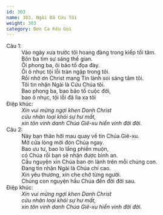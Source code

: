 ```yaml
---
id: 303
name: 303. Ngài Đã Cứu Tôi
weight: 303
category: Đơn Ca Kêu Gọi
---
```

<dl><dt>Câu 1:</dt><dd data-verse="1">Vào ngày xưa trước tôi hoang đàng trong kiếp tối tăm. <br/>Bôn ba tìm sự sáng thế gian. <br/>Ôi phong ba, ôi bão tố đọa đày. <br/>Ôi ô nhục tội lỗi tràn ngập trong tôi. <br/>Rồi nhờ ơn Christ mang Tin lành soi sáng tâm tôi. <br/>Tôi tin nhận Ngài là Cứu Chúa tôi. <br/>Bao phong ba, bao bão tố cuộc đời, <br/>bao ô nhục, tội lỗi đã lìa xa tôi </dd><dt>Điệp khúc:</dt><dd data-chorus="1"><em>Xin vui mừng ngợi khen Danh Christ <br/>cứu nhân loại khỏi sự hư mất, <br/>xin tôn vinh danh Chúa Giê-xu hiển vinh đời đời. </em></dd><dt>Câu 2:</dt><dd data-verse="2">Này bạn thân hỡi mau quay về tin Chúa Giê-xu. <br/>Mở cửa lòng mời đón Chúa ngay. <br/>Bao ưu tư, bao lo lắng phiền muộn, <br/>có Chúa rồi bạn sẽ nhận được bình an. <br/>Cầu nguyện xin Chúa ban ơn lành trên mỗi chúng con. <br/>Đang tin nhận Ngài là Chúa chí cao. <br/>Xin yêu thương, xin che chở từng người. <br/>Chúng con nguyện hầu Chúa đến đời đời sau. </dd><dt>Điệp khúc:</dt><dd data-chorus="1"><em>Xin vui mừng ngợi khen Danh Christ <br/>cứu nhân loại khỏi sự hư mất, <br/>xin tôn vinh danh Chúa Giê-xu hiển vinh đời đời. </em></dd></dl>
